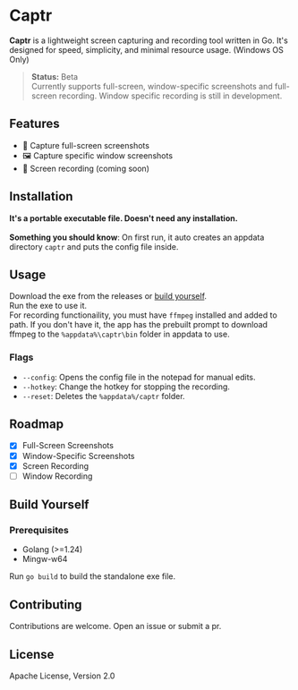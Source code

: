 # Captr

**Captr** is a lightweight screen capturing and recording tool written in Go. It's designed for speed, simplicity, and minimal resource usage.
(Windows OS Only)

> **Status:** Beta  
> Currently supports full-screen, window-specific screenshots and full-screen recording. Window specific recording is still in development.

## Features

- 📸 Capture full-screen screenshots  
- 🖼️ Capture specific window screenshots  
- 🎥 Screen recording (coming soon)

## Installation
**It's a portable executable file. Doesn't need any installation.**<br><br>
**Something you should know**: On first run, it auto creates an appdata directory `captr` and puts the config file inside.

## Usage
Download the exe from the releases or [build yourself](#build-yourself).<br>
Run the exe to use it.<br>
For recording functionaility, you must have `ffmpeg` installed and added to path. If you don't have it, the app has the prebuilt prompt to download ffmpeg to the `%appdata%\captr\bin` folder in appdata to use.

### Flags
- `--config`: Opens the config file in the notepad for manual edits.
- `--hotkey`: Change the hotkey for stopping the recording.
- `--reset`: Deletes the `%appdata%/captr` folder.

## Roadmap
- [x] Full-Screen Screenshots
- [x] Window-Specific Screenshots
- [x] Screen Recording
- [ ] Window Recording

## Build Yourself
### Prerequisites
- Golang (>=1.24)
- Mingw-w64

Run `go build` to build the standalone exe file.

## Contributing
Contributions are welcome. Open an issue or submit a pr.

## License
Apache License, Version 2.0